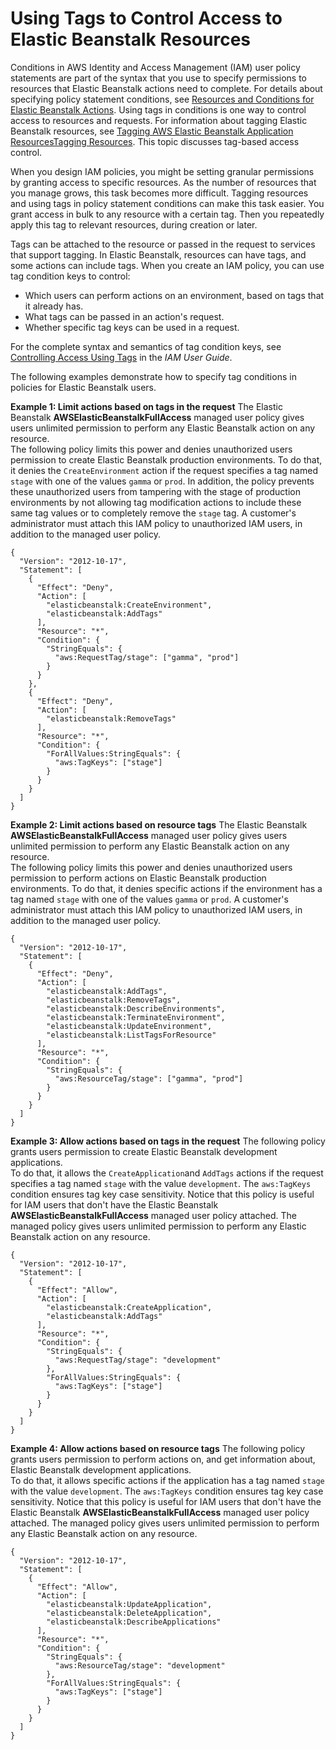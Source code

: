# Using Tags to Control Access to Elastic Beanstalk Resources<a name="AWSHowTo.iam.policies.access-tags"></a>

Conditions in AWS Identity and Access Management \(IAM\) user policy statements are part of the syntax that you use to specify permissions to resources that Elastic Beanstalk actions need to complete\. For details about specifying policy statement conditions, see [Resources and Conditions for Elastic Beanstalk Actions](AWSHowTo.iam.policies.actions.md)\. Using tags in conditions is one way to control access to resources and requests\. For information about tagging Elastic Beanstalk resources, see [Tagging AWS Elastic Beanstalk Application ResourcesTagging Resources](applications-tagging-resources.md)\. This topic discusses tag\-based access control\.

When you design IAM policies, you might be setting granular permissions by granting access to specific resources\. As the number of resources that you manage grows, this task becomes more difficult\. Tagging resources and using tags in policy statement conditions can make this task easier\. You grant access in bulk to any resource with a certain tag\. Then you repeatedly apply this tag to relevant resources, during creation or later\.

Tags can be attached to the resource or passed in the request to services that support tagging\. In Elastic Beanstalk, resources can have tags, and some actions can include tags\. When you create an IAM policy, you can use tag condition keys to control:
+ Which users can perform actions on an environment, based on tags that it already has\.
+ What tags can be passed in an action's request\.
+ Whether specific tag keys can be used in a request\.

For the complete syntax and semantics of tag condition keys, see [Controlling Access Using Tags](https://docs.aws.amazon.com/IAM/latest/UserGuide/access_tags.html) in the *IAM User Guide*\.

The following examples demonstrate how to specify tag conditions in policies for Elastic Beanstalk users\.

**Example 1: Limit actions based on tags in the request**  <a name="policy_tags.deny_by_request_tag"></a>
The Elastic Beanstalk **AWSElasticBeanstalkFullAccess** managed user policy gives users unlimited permission to perform any Elastic Beanstalk action on any resource\.   
The following policy limits this power and denies unauthorized users permission to create Elastic Beanstalk production environments\. To do that, it denies the `CreateEnvironment` action if the request specifies a tag named `stage` with one of the values `gamma` or `prod`\. In addition, the policy prevents these unauthorized users from tampering with the stage of production environments by not allowing tag modification actions to include these same tag values or to completely remove the `stage` tag\. A customer's administrator must attach this IAM policy to unauthorized IAM users, in addition to the managed user policy\.  

```
{
  "Version": "2012-10-17",
  "Statement": [
    {
      "Effect": "Deny",
      "Action": [
        "elasticbeanstalk:CreateEnvironment",
        "elasticbeanstalk:AddTags"
      ],
      "Resource": "*",
      "Condition": {
        "StringEquals": {
          "aws:RequestTag/stage": ["gamma", "prod"]
        }
      }
    },
    {
      "Effect": "Deny",
      "Action": [
        "elasticbeanstalk:RemoveTags"
      ],
      "Resource": "*",
      "Condition": {
        "ForAllValues:StringEquals": {
          "aws:TagKeys": ["stage"]
        }
      }
    }
  ]
}
```

**Example 2: Limit actions based on resource tags**  <a name="policy_tags.deny_by_resource_tag"></a>
The Elastic Beanstalk **AWSElasticBeanstalkFullAccess** managed user policy gives users unlimited permission to perform any Elastic Beanstalk action on any resource\.   
The following policy limits this power and denies unauthorized users permission to perform actions on Elastic Beanstalk production environments\. To do that, it denies specific actions if the environment has a tag named `stage` with one of the values `gamma` or `prod`\. A customer's administrator must attach this IAM policy to unauthorized IAM users, in addition to the managed user policy\.  

```
{
  "Version": "2012-10-17",
  "Statement": [
    {
      "Effect": "Deny",
      "Action": [
        "elasticbeanstalk:AddTags",
        "elasticbeanstalk:RemoveTags",
        "elasticbeanstalk:DescribeEnvironments",
        "elasticbeanstalk:TerminateEnvironment",
        "elasticbeanstalk:UpdateEnvironment",
        "elasticbeanstalk:ListTagsForResource"
      ],
      "Resource": "*",
      "Condition": {
        "StringEquals": {
          "aws:ResourceTag/stage": ["gamma", "prod"]
        }
      }
    }
  ]
}
```

**Example 3: Allow actions based on tags in the request**  <a name="example_policy_tags.allow_by_request_tag"></a>
The following policy grants users permission to create Elastic Beanstalk development applications\.   
To do that, it allows the `CreateApplication`and `AddTags` actions if the request specifies a tag named `stage` with the value `development`\. The `aws:TagKeys` condition ensures tag key case sensitivity\. Notice that this policy is useful for IAM users that don't have the Elastic Beanstalk **AWSElasticBeanstalkFullAccess** managed user policy attached\. The managed policy gives users unlimited permission to perform any Elastic Beanstalk action on any resource\.  

```
{
  "Version": "2012-10-17",
  "Statement": [
    {
      "Effect": "Allow",
      "Action": [
        "elasticbeanstalk:CreateApplication",
        "elasticbeanstalk:AddTags"
      ],
      "Resource": "*",
      "Condition": {
        "StringEquals": {
          "aws:RequestTag/stage": "development"
        },
        "ForAllValues:StringEquals": {
          "aws:TagKeys": ["stage"]
        }
      }
    }
  ]
}
```

**Example 4: Allow actions based on resource tags**  <a name="example_policy_tags.allow_by_request_tag"></a>
The following policy grants users permission to perform actions on, and get information about, Elastic Beanstalk development applications\.   
To do that, it allows specific actions if the application has a tag named `stage` with the value `development`\. The `aws:TagKeys` condition ensures tag key case sensitivity\. Notice that this policy is useful for IAM users that don't have the Elastic Beanstalk **AWSElasticBeanstalkFullAccess** managed user policy attached\. The managed policy gives users unlimited permission to perform any Elastic Beanstalk action on any resource\.  

```
{
  "Version": "2012-10-17",
  "Statement": [
    {
      "Effect": "Allow",
      "Action": [
        "elasticbeanstalk:UpdateApplication",
        "elasticbeanstalk:DeleteApplication",
        "elasticbeanstalk:DescribeApplications"
      ],
      "Resource": "*",
      "Condition": {
        "StringEquals": {
          "aws:ResourceTag/stage": "development"
        },
        "ForAllValues:StringEquals": {
          "aws:TagKeys": ["stage"]
        }
      }
    }
  ]
}
```